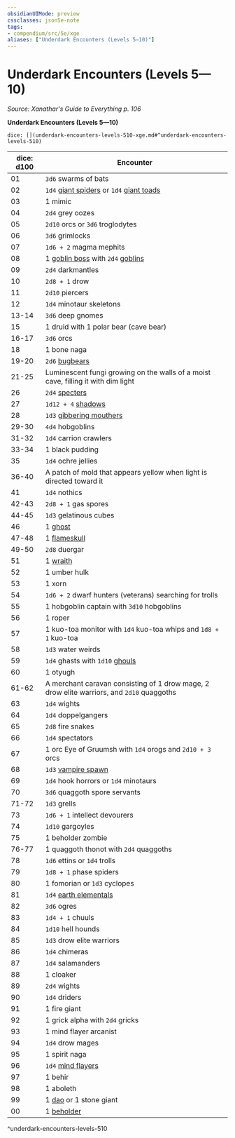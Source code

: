 ```yaml
---
obsidianUIMode: preview
cssclasses: json5e-note
tags:
- compendium/src/5e/xge
aliases: ["Underdark Encounters (Levels 5—10)"]
---
```

# Underdark Encounters (Levels 5—10)
*Source: Xanathar's Guide to Everything p. 106* 

**Underdark Encounters (Levels 5—10)**

`dice: [](underdark-encounters-levels-510-xge.md#^underdark-encounters-levels-510)`

| dice: d100 | Encounter |
|------------|-----------|
| 01 | `3d6` swarms of bats |
| 02 | `1d4` [giant spiders](compendium/bestiary/beast/giant-spider.md) or `1d4` [giant toads](compendium/bestiary/beast/giant-toad.md) |
| 03 | 1 mimic |
| 04 | `2d4` grey oozes |
| 05 | `2d10` orcs or `3d6` troglodytes |
| 06 | `3d6` grimlocks |
| 07 | `1d6 + 2` magma mephits |
| 08 | 1 [goblin boss](compendium/bestiary/humanoid/goblin-boss.md) with `2d4` [goblins](compendium/bestiary/humanoid/goblin.md) |
| 09 | `2d4` darkmantles |
| 10 | `2d8 + 1` drow |
| 11 | `2d10` piercers |
| 12 | `1d4` minotaur skeletons |
| 13-14 | `3d6` deep gnomes |
| 15 | 1 druid with 1 polar bear (cave bear) |
| 16-17 | `3d6` orcs |
| 18 | 1 bone naga |
| 19-20 | `2d6` [bugbears](compendium/bestiary/humanoid/bugbear.md) |
| 21-25 | Luminescent fungi growing on the walls of a moist cave, filling it with dim light |
| 26 | `2d4` [specters](compendium/bestiary/undead/specter.md) |
| 27 | `1d12 + 4` [shadows](compendium/bestiary/undead/shadow.md) |
| 28 | `1d3` [gibbering mouthers](compendium/bestiary/aberration/gibbering-mouther.md) |
| 29-30 | `4d4` hobgoblins |
| 31-32 | `1d4` carrion crawlers |
| 33-34 | 1 black pudding |
| 35 | `1d4` ochre jellies |
| 36-40 | A patch of mold that appears yellow when light is directed toward it |
| 41 | `1d4` nothics |
| 42-43 | `2d8 + 1` gas spores |
| 44-45 | `1d3` gelatinous cubes |
| 46 | 1 [ghost](compendium/bestiary/undead/ghost.md) |
| 47-48 | 1 [flameskull](compendium/bestiary/undead/flameskull.md) |
| 49-50 | `2d8` duergar |
| 51 | 1 [wraith](compendium/bestiary/undead/wraith.md) |
| 52 | 1 umber hulk |
| 53 | 1 xorn |
| 54 | `1d6 + 2` dwarf hunters (veterans) searching for trolls |
| 55 | 1 hobgoblin captain with `3d10` hobgoblins |
| 56 | 1 roper |
| 57 | 1 kuo-toa monitor with `1d4` kuo-toa whips and `1d8 + 1` kuo-toa |
| 58 | `1d3` water weirds |
| 59 | `1d4` ghasts with `1d10` [ghouls](compendium/bestiary/undead/ghoul.md) |
| 60 | 1 otyugh |
| 61-62 | A merchant caravan consisting of 1 drow mage, 2 drow elite warriors, and `2d10` quaggoths |
| 63 | `1d4` wights |
| 64 | `1d4` doppelgangers |
| 65 | `2d8` fire snakes |
| 66 | `1d4` spectators |
| 67 | 1 orc Eye of Gruumsh with `1d4` orogs and `2d10 + 3` orcs |
| 68 | `1d3` [vampire spawn](compendium/bestiary/undead/vampire-spawn.md) |
| 69 | `1d4` hook horrors or `1d4` minotaurs |
| 70 | `3d6` quaggoth spore servants |
| 71-72 | `1d3` grells |
| 73 | `1d6 + 1` intellect devourers |
| 74 | `1d10` gargoyles |
| 75 | 1 beholder zombie |
| 76-77 | 1 quaggoth thonot with `2d4` quaggoths |
| 78 | `1d6` ettins or `1d4` trolls |
| 79 | `1d8 + 1` phase spiders |
| 80 | 1 fomorian or `1d3` cyclopes |
| 81 | `1d4` [earth elementals](compendium/bestiary/elemental/earth-elemental.md) |
| 82 | `3d6` ogres |
| 83 | `1d4 + 1` chuuls |
| 84 | `1d10` hell hounds |
| 85 | `1d3` drow elite warriors |
| 86 | `1d4` chimeras |
| 87 | `1d4` salamanders |
| 88 | 1 cloaker |
| 89 | `2d4` wights |
| 90 | `1d4` driders |
| 91 | 1 fire giant |
| 92 | 1 grick alpha with `2d4` gricks |
| 93 | 1 mind flayer arcanist |
| 94 | `1d4` drow mages |
| 95 | 1 spirit naga |
| 96 | `1d4` [mind flayers](compendium/bestiary/aberration/mind-flayer.md) |
| 97 | 1 behir |
| 98 | 1 aboleth |
| 99 | 1 [dao](compendium/bestiary/elemental/dao.md) or 1 stone giant |
| 00 | 1 [beholder](compendium/bestiary/aberration/beholder.md) |
^underdark-encounters-levels-510